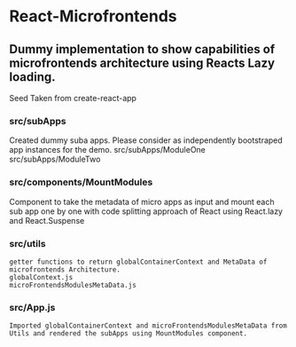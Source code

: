 # React-Microfrontends

## Dummy implementation to show capabilities of microfrontends architecture using Reacts Lazy loading.

Seed Taken from create-react-app

### src/subApps

Created dummy suba apps. Please consider as independently bootstraped app instances for the demo.
src/subApps/ModuleOne
src/subApps/ModuleTwo

### src/components/MountModules

Component to take the metadata of micro apps as input and mount each sub app one by one with code splitting approach of React using React.lazy and React.Suspense

### src/utils

    getter functions to return globalContainerContext and MetaData of microfrontends Architecture.
    globalContext.js
    microFrontendsModulesMetaData.js

### src/App.js

    Imported globalContainerContext and microFrontendsModulesMetaData from Utils and rendered the subApps using MountModules component.
